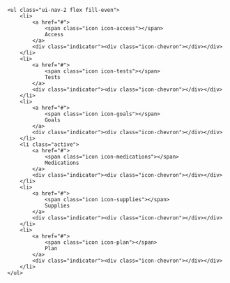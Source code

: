     <ul class="ui-nav-2 flex fill-even">
        <li>
            <a href="#">
                <span class="icon icon-access"></span>
                Access
            </a>
            <div class="indicator"><div class="icon-chevron"></div></div>
        </li>
        <li>
            <a href="#">
                <span class="icon icon-tests"></span>
                Tests
            </a>
            <div class="indicator"><div class="icon-chevron"></div></div>
        </li>
        <li>
            <a href="#">
                <span class="icon icon-goals"></span>
                Goals
            </a>
            <div class="indicator"><div class="icon-chevron"></div></div>
        </li>
        <li class="active">
            <a href="#">
                <span class="icon icon-medications"></span>
                Medications
            </a>
            <div class="indicator"><div class="icon-chevron"></div></div>
        </li>
        <li>
            <a href="#">
                <span class="icon icon-supplies"></span>
                Supplies
            </a>
            <div class="indicator"><div class="icon-chevron"></div></div>
        </li>
        <li>
            <a href="#">
                <span class="icon icon-plan"></span>
                Plan
            </a>
            <div class="indicator"><div class="icon-chevron"></div></div>
        </li>
    </ul>
